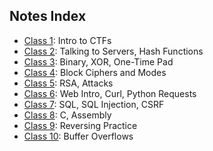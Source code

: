## Notes Index
* [Class 1](1.md): Intro to CTFs
* [Class 2](2.md): Talking to Servers, Hash Functions
* [Class 3](3.md): Binary, XOR, One-Time Pad
* [Class 4](4.md): Block Ciphers and Modes
* [Class 5](5.md): RSA, Attacks
* [Class 6](6.md): Web Intro, Curl, Python Requests
* [Class 7](7.md): SQL, SQL Injection, CSRF
* [Class 8](8.md): C, Assembly
* [Class 9](9.md): Reversing Practice
* [Class 10](10.md): Buffer Overflows
